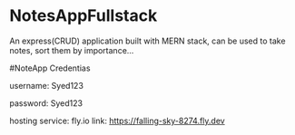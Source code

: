 # NotesAppFullstack
An express(CRUD) application built with MERN stack, can be used to take notes, sort them by importance... 

#NoteApp Credentias

username: Syed123

password: Syed123



hosting service: fly.io
link: https://falling-sky-8274.fly.dev
